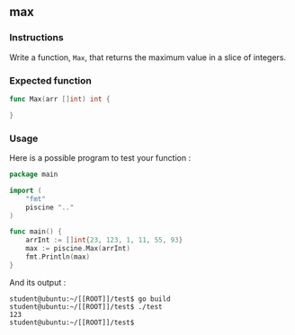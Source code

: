 ## max

### Instructions

Write a function, `Max`, that returns the maximum value in a slice of integers.

### Expected function

```go
func Max(arr []int) int {

}
```

### Usage

Here is a possible program to test your function :

```go
package main

import (
	"fmt"
	piscine ".."
)

func main() {
	arrInt := []int{23, 123, 1, 11, 55, 93}
	max := piscine.Max(arrInt)
	fmt.Println(max)
}
```

And its output :

```console
student@ubuntu:~/[[ROOT]]/test$ go build
student@ubuntu:~/[[ROOT]]/test$ ./test
123
student@ubuntu:~/[[ROOT]]/test$
```

